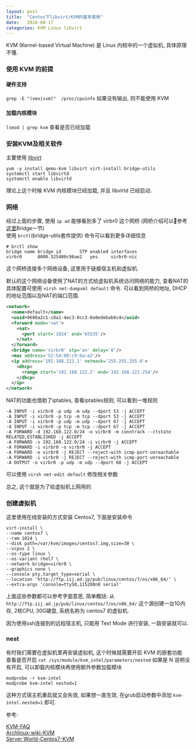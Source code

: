 ```yaml
---
layout: post
title:  "Centos下libvirt/KVM的基本使用"
date:   2016-08-17
categories: KVM Linux libvirt
---
```


KVM (Kernel-based Virtual Machine) 是 Linux 内核中的一个虚拟机, 具体原理不懂.  

### 使用 KVM 的前提

#### 硬件支持

`grep -E "(vmx|svm)"  /proc/cpuinfo` 如果没有输出, 则不能使用 KVM

#### 加载内核模块

`lsmod | grep kvm` 查看是否已经加载

### 安装KVM及相关软件

主要使用 [libvirt](http://libvirt.org)

```shell
yum -y install qemu-kvm libvirt virt-install bridge-utils
systemctl start libvirtd
systemctl enable libvirtd
```

理论上这个时候 KVM 内核模块已经加载, 并且 libvirtd 已经启动.  

### 网络

经过上面的步骤, 使用 `ip ad` 能够看到多了 virbr0 这个网桥 (网桥介绍可以参考[这里](https://www.ibm.com/developerworks/cn/linux/1310_xiawc_networkdevice/)Bridge一节)  
使用 `brctl`(bridge-utils套件提供) 命令可以看到更多详细信息  

```
# brctl show
bridge name	bridge id		STP enabled	interfaces
virbr0		8000.525400c96ae2	yes		virbr0-nic
```

这个网桥连接多个网络设备, 这里用于链接宿主机和虚拟机.  

默认的这个网络设备使用了NAT的方式给虚拟机系统访问网络的能力, 查看NAT的具体配置可使用 `virsh net-dumpxml default` 命令. 可以看到网桥的地址, DHCP的地址范围以及NAT的端口范围.

```xml
<network>
  <name>default</name>
  <uuid>9698a2c1-c8a1-4ec3-8cc3-0a8edebab6c4</uuid>
  <forward mode='nat'>
    <nat>
      <port start='1024' end='65535'/>
    </nat>
  </forward>
  <bridge name='virbr0' stp='on' delay='0'/>
  <mac address='52:54:00:c9:6a:e2'/>
  <ip address='192.168.122.1' netmask='255.255.255.0'>
    <dhcp>
      <range start='192.168.122.2' end='192.168.122.254'/>
    </dhcp>
  </ip>
</network>
```

NAT的功能也借助了iptables, 查看iptables规则, 可以看到一堆规则

```
-A INPUT -i virbr0 -p udp -m udp --dport 53 -j ACCEPT
-A INPUT -i virbr0 -p tcp -m tcp --dport 53 -j ACCEPT
-A INPUT -i virbr0 -p udp -m udp --dport 67 -j ACCEPT
-A INPUT -i virbr0 -p tcp -m tcp --dport 67 -j ACCEPT
-A FORWARD -d 192.168.122.0/24 -o virbr0 -m conntrack --ctstate RELATED,ESTABLISHED -j ACCEPT
-A FORWARD -s 192.168.122.0/24 -i virbr0 -j ACCEPT
-A FORWARD -i virbr0 -o virbr0 -j ACCEPT
-A FORWARD -o virbr0 -j REJECT --reject-with icmp-port-unreachable
-A FORWARD -i virbr0 -j REJECT --reject-with icmp-port-unreachable
-A OUTPUT -o virbr0 -p udp -m udp --dport 68 -j ACCEPT
```

可以使用 `virsh net-edit default` 修改相关参数  

总之, 这个就是为了给虚拟机上网用的.

### 创建虚拟机

这里使用在线安装的方式安装 Centos7, 下面是安装命令

```
virt-install \
--name centos7 \
--ram 1024 \
--disk path=/var/kvm/images/centos7.img,size=30 \
--vcpus 2 \
--os-type linux \
--os-variant rhel7 \
--network bridge=virbr0 \
--graphics none \
--console pty,target_type=serial \
--location 'http://ftp.iij.ad.jp/pub/linux/centos/7/os/x86_64/' \
--extra-args 'console=ttyS0,115200n8 serial'
```

上面这些参数都可以参考字面意思, 简单概括: 从 `http://ftp.iij.ad.jp/pub/linux/centos/7/os/x86_64/` 这个源创建一台1G内存, 2核CPU, 30G硬盘, 系统名称为 centos7 的虚拟机.  

因为使用ssh连接到的远程宿主机, 只能用 Text Mode 进行安装, 一路安装就可以.

### nest

有时我们需要在虚拟机里再安装虚拟机, 这个时候就需要开启 KVM 的嵌套功能  
查看是否开启  `cat /sys/module/kvm_intel/parameters/nested`
如果是 N 说明没有开启, 可以卸载内核模块再使用额外参数加载模块

```
modprobe -r kvm-intel
modprobe kvm-intel nested=1
```

这种方式宿主机重启就又会失效, 如果想一直生效, 在grub启动参数中添加 `kvm-intel.nested=1` 即可.

参考:

[KVM-FAQ](http://www.linux-kvm.org/page/FAQ)  
[Archlinux-wiki-KVM](https://wiki.archlinux.org/index.php/KVM_(简体中文))  
[Server World-Centos7-KVM](https://www.server-world.info/en/note?os=CentOS_7&p=kvm)  



